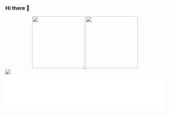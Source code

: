 ### Hi there 👋

<!--
**Joicemar/Joicemar** is a ✨ _special_ ✨ repository because its `README.md` (this file) appears on your GitHub profile.

Here are some ideas to get you started:

- 🔭 I’m currently working on ...
- 🌱 I’m currently learning java and spring...
- 👯 contate-me pelo email joicemardesigner@gmail.com ...
- 🤔 I’m looking for help with ...
- 💬 Ask me about ...
- 📫 How to reach me: ...
- 😄 Pronouns: ...
- ⚡ Fun fact: ...
-->

<div align="center">
  <a href="https://github.com/Joicemar">
    <img height="165em" src="https://github-readme-stats.vercel.app/api?username=Joicemar&theme=dark&show_icons=true"/>
    <img height="165em" src="https://github-readme-stats.vercel.app/api/top-langs/?username=Joicemar&layout=compact&langs_count=7&theme=dark"/>
  </a>

</div>

<a href="https://www.linkedin.com/in/joicemar-s-morais-ba4a691b8/" target="_blank">
  <img src="https://img.shields.io/badge/-LinkedIn-%230077B5?style=for-the-badge&logo=linkedin&logoColor=white" target="_blank">
</a>
  <!-- Botão bonito -->
  <a href="https://joicemardev.netlify.app" style="display:flex; background-color: #fff; color:white; padding:50px 20px; border-radius:5px; text-decoration:none;">
    Portfolio
  </a>
